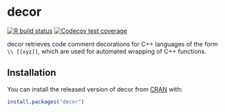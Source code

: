 # decor

<!-- badges: start -->
[![R build status](https://github.com/jimhester/decor/workflows/R-CMD-check/badge.svg)](https://github.com/jimhester/decor/actions)
[![Codecov test coverage](https://codecov.io/gh/jimhester/decor/branch/main/graph/badge.svg)](https://codecov.io/gh/jimhester/decor?branch=main)
<!-- badges: end -->

decor retrieves code comment decorations for C++ languages of the form `\\ [[xyz]]`, which are used for automated wrapping of C++ functions.

## Installation

You can install the released version of decor from [CRAN](https://CRAN.R-project.org) with:

``` r
install.packages("decor")
```
